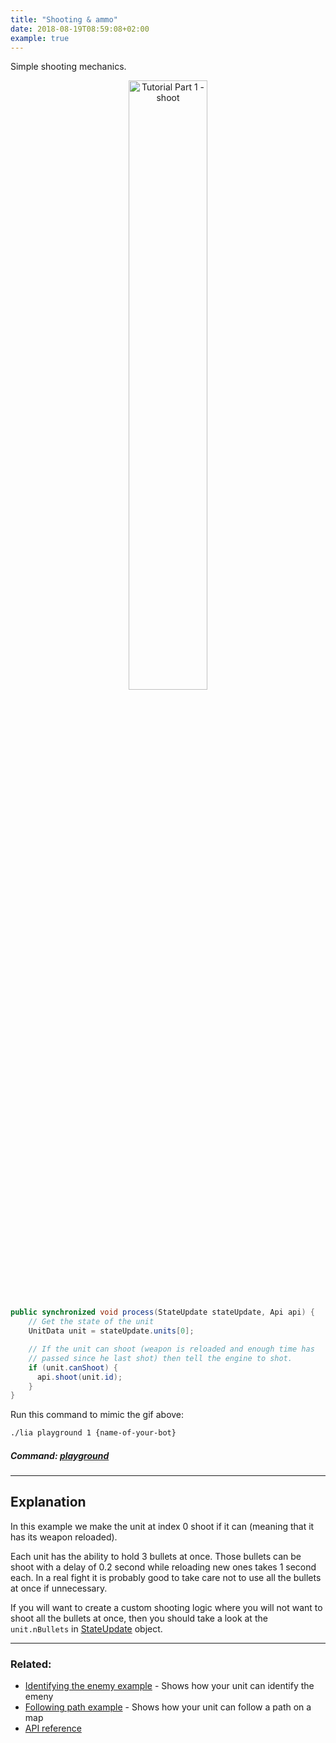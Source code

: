```yaml
---
title: "Shooting & ammo"
date: 2018-08-19T08:59:08+02:00
example: true
---
```


Simple shooting mechanics.

 <div style="text-align:center"><img src="/static/tutorials/gifs/tutorial-part-1-shoot.gif" alt="Tutorial Part 1 - shoot" width="50%"/></div>

``` java
public synchronized void process(StateUpdate stateUpdate, Api api) {
    // Get the state of the unit
    UnitData unit = stateUpdate.units[0];

    // If the unit can shoot (weapon is reloaded and enough time has 
    // passed since he last shot) then tell the engine to shot.
    if (unit.canShoot) {
      api.shoot(unit.id);
    }
}
```

Run this command to mimic the gif above:

```bash
./lia playground 1 {name-of-your-bot}
```
##### *Command:* [*playground*](/lia-cli/#playground)

----

## Explanation

In this example we make the unit at index 0 shoot if it can (meaning that it has its weapon reloaded).

Each unit has the ability to hold 3 bullets at once. Those bullets can be shoot with a delay of 0.2 second while reloading new ones takes 1 second each. In a real fight it is probably good to take care not to use all the bullets at once if unnecessary.

If you will want to create a custom shooting logic where you will not want to shoot all the bullets at once, then you should take a look at the ```unit.nBullets``` in [StateUpdate](/api/#stateupdate) object.

----

### Related:

* [Identifying the enemy example](/examples/identifying-the-enemy/) - Shows how your unit can identify the emeny
* [Following path example](/examples/following-path/) - Shows how your unit can follow a path on a map
* [API reference](/api/)